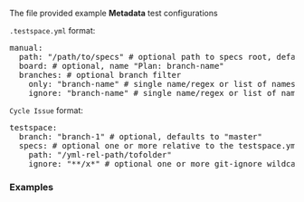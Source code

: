 The file provided example **Metadata** test configurations

`.testspace.yml` format:

<pre>
manual:
  path: "/path/to/specs" # optional path to specs root, defaults to "/specs"
  board: # optional, name "Plan: branch-name"
  branches: # optional branch filter
    only: "branch-name" # single name/regex or list of names. 
    ignore: "branch-name" # single name/regex or list of names. 
</pre>

`Cycle Issue` format:
<pre>
testspace:
  branch: "branch-1" # optional, defaults to "master"
  specs: # optional one or more relative to the testspace.yml "path" sub-paths
    path: "/yml-rel-path/tofolder"
    ignore: "**/x*" # optional one or more git-ignore wildcard patterns
</pre>

### Examples 

